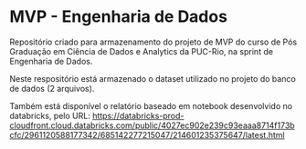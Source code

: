 # MVP - Engenharia de Dados

Repositório criado para armazenamento do projeto de MVP do curso de Pós Graduação em Ciência de Dados e Analytics da PUC-Rio, na sprint de Engenharia de Dados.

Neste respositório está armazenado o dataset utilizado no projeto do banco de dados (2 arquivos).

Também está disponível o relatório baseado em notebook desenvolvido no databricks, pelo URL:
https://databricks-prod-cloudfront.cloud.databricks.com/public/4027ec902e239c93eaaa8714f173bcfc/2961120588177342/685142277215047/214601235375647/latest.html
